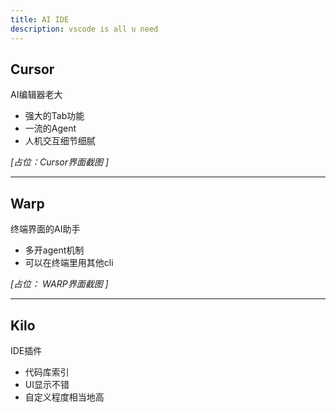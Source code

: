 ```yaml
---
title: AI IDE
description: vscode is all u need
---
```


## Cursor

AI编辑器老大

- 强大的Tab功能
- 一流的Agent
- 人机交互细节细腻

_[占位：Cursor界面截图 ]_

---

## Warp

终端界面的AI助手

- 多开agent机制
- 可以在终端里用其他cli

_[占位： WARP界面截图 ]_

---

## Kilo

IDE插件

- 代码库索引
- UI显示不错
- 自定义程度相当地高
